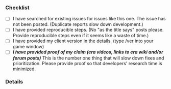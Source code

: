 ### Checklist
<!--
    Don't edit or delete this section, but tick the boxes after you have submitted your issue.
    If you want to tick boxes before you submit your issue, use an x WITHOUT spaces like this: - [x]
    Make sure you comply with the checklist (as in you're not just ticking boxes you actually do the checklist) and then start writing in the details section below.
-->

- [ ] I have searched for existing issues for issues like this one. The issue has not been posted. (Duplicate reports slow down development.)
- [ ] I have provided reproducible steps. (No "as the title says" posts please. Provide reproducible steps even if it seems like a waste of time.)
- [ ] I have provided my client version in the details. (type /ver into your game window)
- [ ] ***I have provided proof of my claim (era videos, links to era wiki and/or forum posts)*** This is the number one thing that will slow down fixes and prioritization. Please provide proof so that developers' research time is minimized.

### Details

